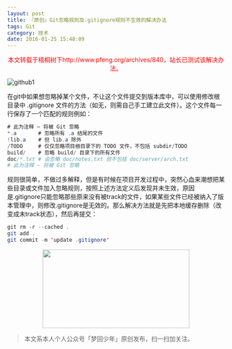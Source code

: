 ```yaml
---
layout: post
title: 『原创』Git忽略规则及.gitignore规则不生效的解决办法
tags: Git
category: 技术
date: 2016-01-25 15:48:09
---
```


<center><span style="color: red;">本文转载于梧桐树下http://www.pfeng.org/archives/840，站长已测试该解决办法。</span></center>

![github1](http://7xlkoc.com1.z0.glb.clouddn.com/wp-content/uploads/2016/01/2016022914353610.png)

在git中如果想忽略掉某个文件，不让这个文件提交到版本库中，可以使用修改根目录中 .gitignore 文件的方法（如无，则需自己手工建立此文件）。这个文件每一行保存了一个匹配的规则例如：

```java
# 此为注释 – 将被 Git 忽略
*.a       # 忽略所有 .a 结尾的文件
!lib.a    # 但 lib.a 除外
/TODO     # 仅仅忽略项目根目录下的 TODO 文件，不包括 subdir/TODO
build/    # 忽略 build/ 目录下的所有文件
doc/*.txt # 会忽略 doc/notes.txt 但不包括 doc/server/arch.txt
# 此为注释 – 将被 Git 忽略
```

规则很简单，不做过多解释，但是有时候在项目开发过程中，突然心血来潮想把某些目录或文件加入忽略规则，按照上述方法定义后发现并未生效，原因是.gitignore只能忽略那些原来没有被track的文件，如果某些文件已经被纳入了版本管理中，则修改.gitignore是无效的。那么解决方法就是先把本地缓存删除（改变成未track状态），然后再提交：

```java
git rm -r --cached .
git add .
git commit -m 'update .gitignore'
```

<div align="center">
<img src="https://chucheng92.github.io/assets/img/qrcode.png" width="340" height="182" />
</div>

> 本文系本人个人公众号「梦回少年」原创发布，扫一扫加关注。